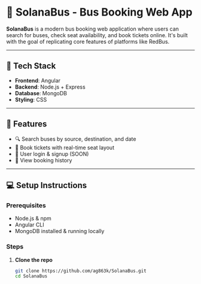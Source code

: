 # 🚌 SolanaBus - Bus Booking Web App

**SolanaBus** is a modern bus booking web application where users can search for buses, check seat availability, and book tickets online. It's built with the goal of replicating core features of platforms like RedBus.

---

## 🔧 Tech Stack

- **Frontend**: Angular
- **Backend**: Node.js + Express
- **Database**: MongoDB
- **Styling**: CSS

---

## 🚀 Features

- 🔍 Search buses by source, destination, and date
- 🎫 Book tickets with real-time seat layout
- 👤 User login & signup (SOON)
- 📅 View booking history

---

## 💻 Setup Instructions

### Prerequisites

- Node.js & npm
- Angular CLI
- MongoDB installed & running locally

### Steps

1. **Clone the repo**
   ```bash
   git clone https://github.com/ag863k/SolanaBus.git
   cd SolanaBus
